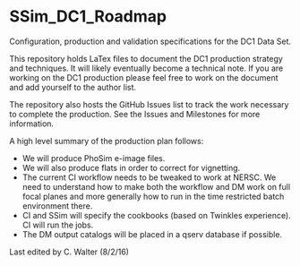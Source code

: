 # SSim_DC1_Roadmap
Configuration, production and validation specifications for the DC1 Data Set.

This repository holds LaTex files to document the DC1 production
strategy and techniques.  It will likely eventually become a technical
note.  If you are working on the DC1 production please feel free to
work on the document and add yourself to the author list.

The repository also hosts the GitHub Issues list to track the work
necessary to complete the production.  See the Issues and Milestones
for more information.


A high level summary of the production plan follows:

- We will produce PhoSim e-image files.  
- We will also produce flats in order to correct for vignetting.
- The current CI workflow needs to be tweaked to work at NERSC.  We need to understand how to make both the workflow and DM work on full focal planes and more generally how to run in the time restricted batch environment there.
- CI and SSim will specify the cookbooks (based on Twinkles experience).  CI will run the jobs.
- The DM output catalogs will be placed in a qserv database if possible.

Last edited by C. Walter (8/2/16)
